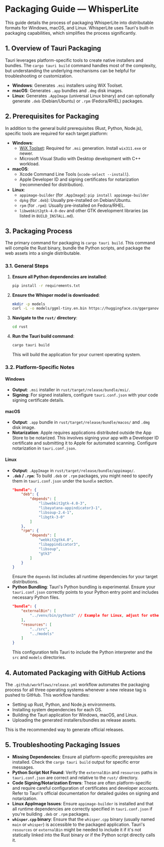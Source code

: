 # Packaging Guide — WhisperLite

This guide details the process of packaging WhisperLite into distributable formats for Windows, macOS, and Linux. WhisperLite uses Tauri's built-in packaging capabilities, which simplifies the process significantly.

## 1. Overview of Tauri Packaging

Tauri leverages platform-specific tools to create native installers and bundles. The `cargo tauri build` command handles most of the complexity, but understanding the underlying mechanisms can be helpful for troubleshooting or customization.

-   **Windows**: Generates `.msi` installers using WiX Toolset.
-   **macOS**: Generates `.app` bundles and `.dmg` disk images.
-   **Linux**: Generates `.AppImage` (universal Linux binary) and can optionally generate `.deb` (Debian/Ubuntu) or `.rpm` (Fedora/RHEL) packages.

## 2. Prerequisites for Packaging

In addition to the general build prerequisites (Rust, Python, Node.js), specific tools are required for each target platform:

-   **Windows**:
    -   [WiX Toolset](https://wixtoolset.org/): Required for `.msi` generation. Install `wix311.exe` or newer.
    -   Microsoft Visual Studio with Desktop development with C++ workload.
-   **macOS**:
    -   Xcode Command Line Tools (`xcode-select --install`).
    -   Apple Developer ID and signing certificates for notarization (recommended for distribution).
-   **Linux**:
    -   `appimage-builder` (for `.AppImage`): `pip install appimage-builder`
    -   `dpkg` (for `.deb`): Usually pre-installed on Debian/Ubuntu.
    -   `rpm` (for `.rpm`): Usually pre-installed on Fedora/RHEL.
    -   `libwebkit2gtk-4.0-dev` and other GTK development libraries (as listed in `BUILD_INSTALL.md`).

## 3. Packaging Process

The primary command for packaging is `cargo tauri build`. This command will compile the Rust binary, bundle the Python scripts, and package the web assets into a single distributable.

### 3.1. General Steps

1.  **Ensure all Python dependencies are installed**:
    ```bash
    pip install -r requirements.txt
    ```
2.  **Ensure the Whisper model is downloaded**:
    ```bash
    mkdir -p models
    curl -L -o models/ggml-tiny.en.bin https://huggingface.co/ggerganov/whisper.cpp/resolve/main/ggml-tiny.en.bin
    ```
3.  **Navigate to the `rust/` directory**:
    ```bash
    cd rust
    ```
4.  **Run the Tauri build command**:
    ```bash
    cargo tauri build
    ```
    This will build the application for your current operating system.

### 3.2. Platform-Specific Notes

#### Windows

-   **Output**: `.msi` installer in `rust/target/release/bundle/msi/`.
-   **Signing**: For signed installers, configure `tauri.conf.json` with your code signing certificate details.

#### macOS

-   **Output**: `.app` bundle in `rust/target/release/bundle/macos/` and `.dmg` disk image.
-   **Notarization**: Apple requires applications distributed outside the App Store to be notarized. This involves signing your app with a Developer ID certificate and submitting it to Apple for automated scanning. Configure notarization in `tauri.conf.json`.

#### Linux

-   **Output**: `.AppImage` in `rust/target/release/bundle/appimage/`.
-   **`.deb` / `.rpm`**: To build `.deb` or `.rpm` packages, you might need to specify them in `tauri.conf.json` under the `bundle` section.
    ```json
    "bundle": {
        "deb": {
            "depends": [
                "libwebkit2gtk-4.0-3",
                "libayatana-appindicator3-1",
                "libsoup-2.4-1",
                "libgtk-3-0"
            ]
        },
        "rpm": {
            "depends": [
                "webkit2gtk4.0",
                "libappindicator3",
                "libsoup",
                "gtk3"
            ]
        }
    }
    ```
    Ensure the `depends` list includes all runtime dependencies for your target distributions.
-   **Python Bundling**: Tauri's Python bundling is experimental. Ensure your `tauri.conf.json` correctly points to your Python entry point and includes necessary Python files.
    ```json
    "bundle": {
        "externalBin": [
            "../venv/bin/python3" // Example for Linux, adjust for other OS
        ],
        "resources": [
            "../src",
            "../models"
        ]
    }
    ```
    This configuration tells Tauri to include the Python interpreter and the `src` and `models` directories.

## 4. Automated Packaging with GitHub Actions

The `.github/workflows/release.yml` workflow automates the packaging process for all three operating systems whenever a new release tag is pushed to GitHub. This workflow handles:
-   Setting up Rust, Python, and Node.js environments.
-   Installing system dependencies for each OS.
-   Building the Tauri application for Windows, macOS, and Linux.
-   Uploading the generated installers/bundles as release assets.

This is the recommended way to generate official releases.

## 5. Troubleshooting Packaging Issues

-   **Missing Dependencies**: Ensure all platform-specific prerequisites are installed. Check the `cargo tauri build` output for specific error messages.
-   **Python Script Not Found**: Verify the `externalBin` and `resources` paths in `tauri.conf.json` are correct and relative to the `rust/` directory.
-   **Code Signing/Notarization Errors**: These are often platform-specific and require careful configuration of certificates and developer accounts. Refer to Tauri's official documentation for detailed guides on signing and notarization.
-   **Linux AppImage Issues**: Ensure `appimage-builder` is installed and that all runtime dependencies are correctly specified in `tauri.conf.json` if you're building `.deb` or `.rpm` packages.
-   **`whisper.cpp` binary**: Ensure that the `whisper.cpp` binary (usually named `main` or `whisper`) is accessible to the packaged application. Tauri's `resources` or `externalBin` might be needed to include it if it's not statically linked into the Rust binary or if the Python script directly calls it.